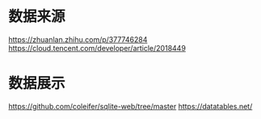 # 数据来源

https://zhuanlan.zhihu.com/p/377746284
https://cloud.tencent.com/developer/article/2018449

# 数据展示
https://github.com/coleifer/sqlite-web/tree/master
https://datatables.net/